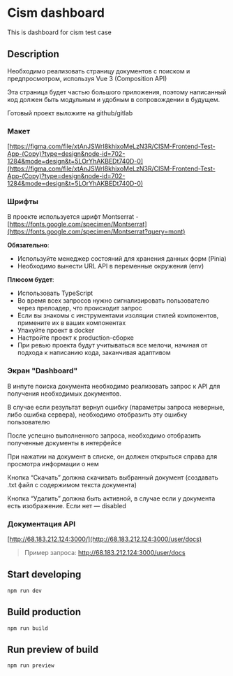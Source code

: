 # Cism dashboard

This is dashboard for cism test case

## Description 

Необходимо реализовать страницу документов с поиском и предпросмотром, используя Vue 3 (Composition API)

Эта страница будет частью большого приложения, поэтому написанный код должен быть модульным и удобным в сопровождении в будущем.

Готовый проект выложите на github/gitlab

### Макет

[https://figma.com/file/xtAnJSWrI8khixoMeLzN3R/CISM-Frontend-Test-App-(Copy)?type=design&node-id=702-1284&mode=design&t=5LOrYhAKBEDt740D-0](https://figma.com/file/xtAnJSWrI8khixoMeLzN3R/CISM-Frontend-Test-App-(Copy)?type=design&node-id=702-1284&mode=design&t=5LOrYhAKBEDt740D-0)

### Шрифты

В проекте используется шрифт Montserrat - [https://fonts.google.com/specimen/Montserrat](https://fonts.google.com/specimen/Montserrat?query=mont)

**Обязательно**:

- Используйте менеджер состояний для хранения данных форм (Pinia)
- Необходимо вынести URL API в переменные окружения (env)

**Плюсом будет**:

- Использовать TypeScript
- Во время всех запросов нужно сигнализировать пользователю через прелоадер, что происходит запрос
- Если вы знакомы с инструментами изоляции стилей компонентов, примените их в ваших компонентах
- Упакуйте проект в docker
- Настройте проект к production-сборке
- При ревью проекта будут учитываться все мелочи, начиная от подхода к написанию кода, заканчивая адаптивом

### Экран "Dashboard"

В инпуте поиска документа необходимо реализовать запрос к API для получения необходимых документов.

В случае если результат вернул ошибку (параметры запроса неверные, либо ошибка сервера), необходимо отобразить эту ошибку пользователю

После успешно выполненного запроса, необходимо отобразить полученные документы в интерфейсе

При нажатии на документ в списке, он должен открыться справа для просмотра информации о нем

Кнопка “Скачать” должна скачивать выбранный документ (создавать .txt файл с содержимом текста документа)

Кнопка “Удалить” должна быть активной, в случае если у документа есть изображение. Если нет — disabled

### Документация API

[http://68.183.212.124:3000/](http://68.183.212.124:3000/user/docs)

> Пример запроса: http://68.183.212.124:3000/user/docs
>

## Start developing

`npm run dev`

## Build production

`npm run build`

## Run preview of build

`npm run preview`